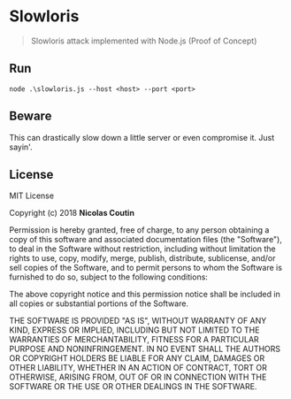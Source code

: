 # Slowloris

> Slowloris attack implemented with Node.js (Proof of Concept)

## Run

`node .\slowloris.js --host <host> --port <port>`

## Beware

This can drastically slow down a little server or even compromise it. Just sayin'.

## License

MIT License

Copyright (c) 2018 **Nicolas Coutin**

Permission is hereby granted, free of charge, to any person obtaining a copy of this software and associated documentation files (the "Software"), to deal in the Software without restriction, including without limitation the rights to use, copy, modify, merge, publish, distribute, sublicense, and/or sell copies of the Software, and to permit persons to whom the Software is furnished to do so, subject to the following conditions:

The above copyright notice and this permission notice shall be included in all copies or substantial portions of the Software.

THE SOFTWARE IS PROVIDED "AS IS", WITHOUT WARRANTY OF ANY KIND, EXPRESS OR IMPLIED, INCLUDING BUT NOT LIMITED TO THE WARRANTIES OF MERCHANTABILITY, FITNESS FOR A PARTICULAR PURPOSE AND NONINFRINGEMENT. IN NO EVENT SHALL THE AUTHORS OR COPYRIGHT HOLDERS BE LIABLE FOR ANY CLAIM, DAMAGES OR OTHER LIABILITY, WHETHER IN AN ACTION OF CONTRACT, TORT OR OTHERWISE, ARISING FROM, OUT OF OR IN CONNECTION WITH THE SOFTWARE OR THE USE OR OTHER DEALINGS IN THE SOFTWARE.
